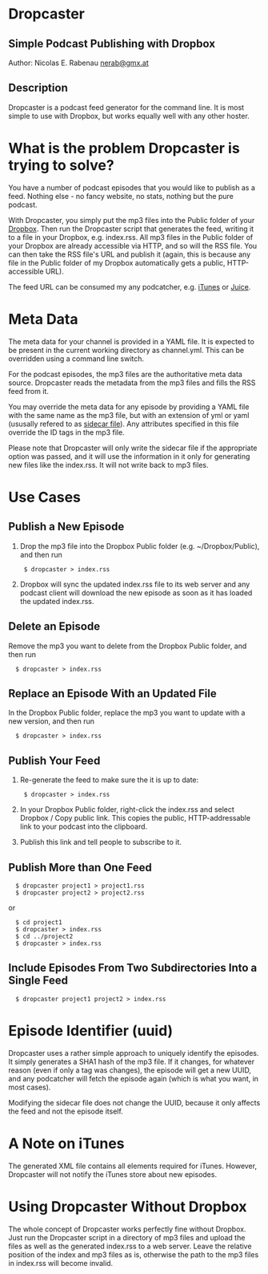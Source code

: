 Dropcaster
==========
Simple Podcast Publishing with Dropbox
--------------------------------------
Author: Nicolas E. Rabenau <nerab@gmx.at>

Description
-----------
Dropcaster is a podcast feed generator for the command line. It is most simple to use with Dropbox, but works equally well with any other hoster.

What is the problem Dropcaster is trying to solve?
==================================================

You have a number of podcast episodes that you would like to publish as a feed. Nothing else - no fancy website, no stats, nothing but the pure podcast.

With Dropcaster, you simply put the mp3 files into the Public folder of your [Dropbox](http://www.dropbox.com/). Then run the Dropcaster script that generates the feed, writing it to a file in your Dropbox, e.g. index.rss. All mp3 files in the Public folder of your Dropbox are already accessible via HTTP, and so will the RSS file. You can then take the RSS file's URL and publish it (again, this is because any file in the Public folder of my Dropbox automatically gets a public, HTTP-accessible URL).

The feed URL can be consumed my any podcatcher, e.g. [iTunes](http://www.apple.com/itunes/) or [Juice](http://juicereceiver.sourceforge.net/).

Meta Data
=========

The meta data for your channel is provided in a YAML file. It is expected to be present in the current working directory as channel.yml. This can be overridden using a command line switch.

For the podcast episodes, the mp3 files are the authoritative meta data source. Dropcaster reads the metadata from the mp3 files and fills the RSS feed from it. 

You may override the meta data for any episode by providing a YAML file with the same name as the mp3 file, but with an extension of yml or yaml (ususally refered to as <a href="http://en.wikipedia.org/wiki/Sidecar_file">sidecar file</a>). Any attributes specified in this file override the ID tags in the mp3 file.

Please note that Dropcaster will only write the sidecar file if the appropriate option was passed, and it will use the information in it only for generating new files like the index.rss. It will not write back to mp3 files.

Use Cases
=========

Publish a New Episode
---------------------

1. Drop the mp3 file into the Dropbox Public folder (e.g. ~/Dropbox/Public), and then run

        $ dropcaster > index.rss

1. Dropbox will sync the updated index.rss file to its web server and any podcast client will download the new episode as soon as it has loaded the updated index.rss.

Delete an Episode
-----------------

Remove the mp3 you want to delete from the Dropbox Public folder, and then run

	  $ dropcaster > index.rss

Replace an Episode With an Updated File
---------------------------------------

In the Dropbox Public folder, replace the mp3 you want to update with a new version, and then run

	  $ dropcaster > index.rss

Publish Your Feed
-----------------

1. Re-generate the feed to make sure the it is up to date:

        $ dropcaster > index.rss
	
1. In your Dropbox Public folder, right-click the index.rss and select Dropbox / Copy public link. This copies the public, HTTP-addressable link to your podcast into the clipboard.
1. Publish this link and tell people to subscribe to it.

Publish More than One Feed
--------------------------

	  $ dropcaster project1 > project1.rss
	  $ dropcaster project2 > project2.rss

or

	  $ cd project1
	  $ dropcaster > index.rss
	  $ cd ../project2
	  $ dropcaster > index.rss

Include Episodes From Two Subdirectories Into a Single Feed
-----------------------------------------------------------

	  $ dropcaster project1 project2 > index.rss

Episode Identifier (uuid)
=========================

Dropcaster uses a rather simple approach to uniquely identify the episodes. It simply generates a SHA1 hash of the mp3 file. If it changes, for whatever reason (even if only a tag was changes), the episode will get a new UUID, and any podcatcher will fetch the episode again (which is what you want, in most cases).

Modifying the sidecar file does not change the UUID, because it only affects the feed and not the episode itself.

A Note on iTunes
================

The generated XML file contains all elements required for iTunes. However, Dropcaster will not notify the iTunes store about new episodes.

Using Dropcaster Without Dropbox
================================

The whole concept of Dropcaster works perfectly fine without Dropbox. Just run the Dropcaster script in a directory of mp3 files and upload the files as well as the generated index.rss to a web server. Leave the relative position of the index and mp3 files as is, otherwise the path to the mp3 files in index.rss will become invalid.
